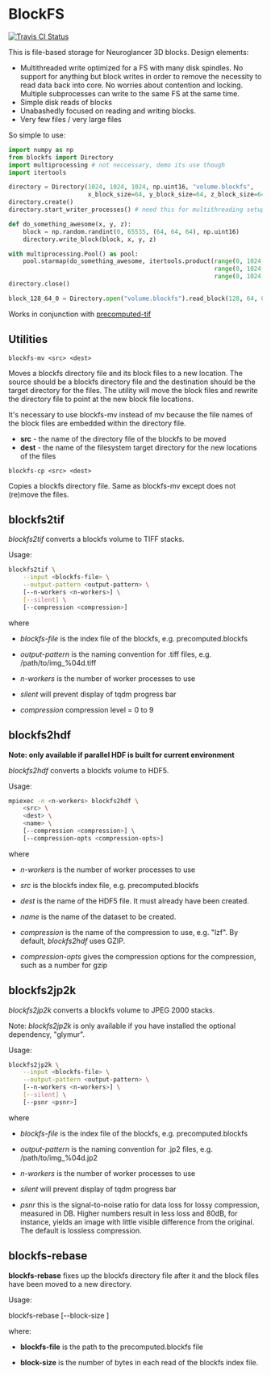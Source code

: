 # BlockFS

[![Travis CI Status](https://travis-ci.org/chunglabmit/blockfs.svg?branch=master)](https://travis-ci.org/chunglabmit/blockfs)

This is file-based storage for Neuroglancer 3D blocks. Design elements:

* Multithreaded write optimized for a FS with many disk spindles. No support
for anything but block writes in order to remove the necessity to read data
back into core. No worries about contention and locking. Multiple subprocesses
can write to the same FS at the same time.
* Simple disk reads of blocks
* Unabashedly focused on reading and writing blocks.
* Very few files / very large files

So simple to use:

```python
import numpy as np
from blockfs import Directory
import multiprocessing # not neccessary, demo its use though
import itertools

directory = Directory(1024, 1024, 1024, np.uint16, "volume.blockfs",
                      x_block_size=64, y_block_size=64, z_block_size=64)
directory.create()
directory.start_writer_processes() # need this for multithreading setup

def do_something_awesome(x, y, z):
    block = np.random.randint(0, 65535, (64, 64, 64), np.uint16)
    directory.write_block(block, x, y, z)

with multiprocessing.Pool() as pool:
    pool.starmap(do_something_awesome, itertools.product(range(0, 1024, 64),
                                                         range(0, 1024, 64),
                                                         range(0, 1024, 64)))
directory.close()

block_128_64_0 = Directory.open("volume.blockfs").read_block(128, 64, 0)

```

Works in conjunction with [precomputed-tif](https://github.com/chunglabmit/precomputed-tif)

## Utilities

```
blockfs-mv <src> <dest>
```
Moves a blockfs directory file and its block files to a new
location. The source should be a blockfs directory file and
the destination should be the target directory for the files.
The utility will move the block files and rewrite the directory
file to point at the new block file locations.

It's necessary to use blockfs-mv instead of mv because the file names
of the block files are embedded within the directory file.

* **src** - the name of the directory file of the blockfs to be moved
* **dest** - the name of the filesystem target directory for the new
             locations of the files 
```
blockfs-cp <src> <dest>
```
Copies a blockfs directory file. Same as blockfs-mv except does
not (re)move the files.

## blockfs2tif

*blockfs2tif* converts a blockfs volume to TIFF stacks.

Usage:

```bash
blockfs2tif \
    --input <blockfs-file> \
    --output-pattern <output-pattern> \
    [--n-workers <n-workers>] \
    [--silent] \
    [--compression <compression>]
```

where
* *blockfs-file* is the index file of the blockfs, e.g.
  precomputed.blockfs
  
* *output-pattern* is the naming convention for .tiff files, e.g.
  /path/to/img_%04d.tiff
  
* *n-workers* is the number of worker processes to use

* *silent* will prevent display of tqdm progress bar

* *compression* compression level = 0 to 9

## blockfs2hdf

**Note: only available if parallel HDF is built for current
environment**

*blockfs2hdf* converts a blockfs volume to HDF5.

Usage:
```bash
mpiexec -n <n-workers> blockfs2hdf \
    <src> \
    <dest> \
    <name> \
    [--compression <compression>] \
    [--compression-opts <compression-opts>]
```

where
* *n-workers* is the number of worker processes to use
  
* *src* is the blockfs index file, e.g. precomputed.blockfs

* *dest* is the name of the HDF5 file. It must already have been
  created.
  
* *name* is the name of the dataset to be created.

* *compression* is the name of the compression to use, e.g. "lzf".
  By default, *blockfs2hdf* uses GZIP.
  
* *compression-opts* gives the compression options for the compression,
  such as a number for gzip
  
## blockfs2jp2k

*blockfs2jp2k* converts a blockfs volume to JPEG 2000 stacks.

Note:
*blockfs2jp2k* is only available if you have installed the optional
dependency, "glymur".

Usage:

```bash
blockfs2jp2k \
    --input <blockfs-file> \
    --output-pattern <output-pattern> \
    [--n-workers <n-workers>] \
    [--silent] \
    [--psnr <psnr>]
```

where
* *blockfs-file* is the index file of the blockfs, e.g.
  precomputed.blockfs
  
* *output-pattern* is the naming convention for .jp2 files, e.g.
  /path/to/img_%04d.jp2
  
* *n-workers* is the number of worker processes to use

* *silent* will prevent display of tqdm progress bar

* *psnr* this is the signal-to-noise ratio for data loss for lossy
  compression, measured in DB. Higher numbers result in less loss
  and 80dB, for instance, yields an image with little visible
  difference from the original. The default is lossless compression.

## blockfs-rebase

**blockfs-rebase** fixes up the blockfs directory file after it and the block files
have been moved to a new directory.

Usage:

blockfs-rebase [--block-size <block-size>] <blockfs-file>

where:

* **blockfs-file** is the path to the precomputed.blockfs file

* **block-size** is the number of bytes in each read of the blockfs index file.

